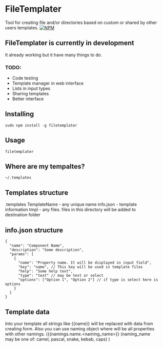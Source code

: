 # FileTemplater
Tool for creating file and/or directories based on custom or shared by other users templates.
[![NPM](https://nodei.co/npm/filetemplater.png)](https://nodei.co/npm/filetemplater/)

## FileTemplater is currently in development
It already working but it have many things to do.

### TODO:
- Code testing
- Template manager in web interface
- Lists in input types
- Sharing templates
- Better interface

## Installing
```
sudo npm install -g filetemplater
```

## Usage
```
filetemplater
```

## Where are my tempaltes?
```
~/.templates
```
## Templates structure
.templates
  TemplateName - any unique name
    info.json - template information
    tmpl - any files. files in this directory will be added to destination folder
    
## info.json structure
```
{
  "name": "Component Name",
  "description": "Some description",
  "params": [
    {
      "name": "Property name. It will be displayed in input field",
      "key": "name", // This key will be used in template files
      "help": "Some help text",
      "type": "text" // may be text or select
      "options": ["Option 1", "Option 2"] // if type is select here is options
    }
  ]
}
```
## Template data
Into your template all strings like {{name}} will be replaced with data from creating form. Also you can use naming object where will be all properties with other namings. ({{namings.name.<naming_name>}} (naming_name may be one of: camel, pascal, snake, kebab, caps) )
